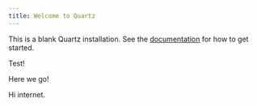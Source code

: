 ```yaml
---
title: Welcome to Quartz
---
```


This is a blank Quartz installation.
See the [documentation](https://quartz.jzhao.xyz) for how to get started.

Test!

Here we go!

Hi internet.